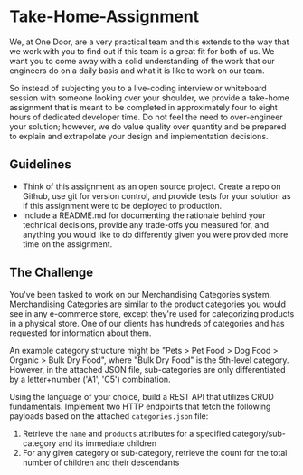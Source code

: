 # Take-Home-Assignment
We, at One Door, are a very practical team and this extends to the way that we work with you to find out if this team is a great fit for both of us. We want you to come away with a solid understanding of the work that our engineers do on a daily basis and what it is like to work on our team.

So instead of subjecting you to a live-coding interview or whiteboard session with someone looking over your shoulder, we provide a take-home assignment that is meant to be completed in approximately four to eight hours of dedicated developer time. Do not feel the need to over-engineer your solution; however, we do value quality over quantity and be prepared to explain and extrapolate your design and implementation decisions.

## Guidelines
- Think of this assignment as an open source project. Create a repo on Github, use git for version control, and provide tests for your solution as if this assignment were to be deployed to production.
- Include a README.md for documenting the rationale behind your technical decisions, provide any trade-offs you measured for, and anything you would like to do differently given you were provided more time on the assignment.

## The Challenge
You've been tasked to work on our Merchandising Categories system. Merchandising Categories are similar to the product categories you would see in any e-commerce store, except they're used for categorizing products in a physical store. One of our clients has hundreds of categories and has requested for information about them.

An example category structure might be "Pets > Pet Food > Dog Food > Organic > Bulk Dry Food", where "Bulk Dry Food" is the 5th-level category. However, in the attached JSON file, sub-categories are only differentiated by a letter+number ('A1', 'C5') combination.

Using the language of your choice, build a REST API that utilizes CRUD fundamentals. Implement two HTTP endpoints that fetch the following payloads based on the attached `categories.json` file:
1. Retrieve the `name` and `products` attributes for a specified category/sub-category and its immediate children
2. For any given category or sub-category, retrieve the count for the total number of children and their descendants
